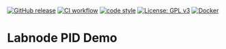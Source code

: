[![GitHub release](https://img.shields.io/github/release/TU-Darmstadt-APQ/lab_temperature-Backend.svg)](../../releases/latest)
[![CI workflow](https://img.shields.io/github/actions/workflow/status/TU-Darmstadt-APQ/lab_temperature-Backend/ci.yml?branch=master&label=ci&logo=github)](../../actions?workflow=ci)
[![code style](https://img.shields.io/badge/code%20style-black-000000.svg)](https://github.com/psf/black)
[![License: GPL v3](https://img.shields.io/badge/License-GPL%20v3-blue.svg)](LICENSE)
[![Docker](https://img.shields.io/badge/docker-%230db7ed.svg?style=flat&logo=docker&logoColor=white)](../../pkgs/container/lab_temperature-backend)
# Labnode PID Demo
